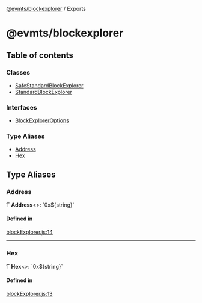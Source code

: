 [@evmts/blockexplorer](README.md) / Exports

# @evmts/blockexplorer

## Table of contents

### Classes

- [SafeStandardBlockExplorer](classes/SafeStandardBlockExplorer.md)
- [StandardBlockExplorer](classes/StandardBlockExplorer.md)

### Interfaces

- [BlockExplorerOptions](interfaces/BlockExplorerOptions.md)

### Type Aliases

- [Address](modules.md#address)
- [Hex](modules.md#hex)

## Type Aliases

### Address

Ƭ **Address**\<\>: \`0x$\{string}\`

#### Defined in

[blockExplorer.js:14](https://github.com/evmts/evmts-monorepo/blob/main/packages/blockexplorer/src/blockExplorer.js#L14)

___

### Hex

Ƭ **Hex**\<\>: \`0x$\{string}\`

#### Defined in

[blockExplorer.js:13](https://github.com/evmts/evmts-monorepo/blob/main/packages/blockexplorer/src/blockExplorer.js#L13)
